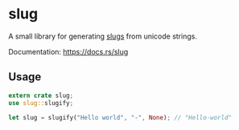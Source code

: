 # slug
A small library for generating [slugs][wikipedia] from unicode strings.

Documentation: https://docs.rs/slug

[wikipedia]: https://en.wikipedia.org/wiki/Semantic_URL#Slug

## Usage
```rs
extern crate slug;
use slug::slugify;

let slug = slugify("Hello world", "-", None); // "Hello-world"
```

